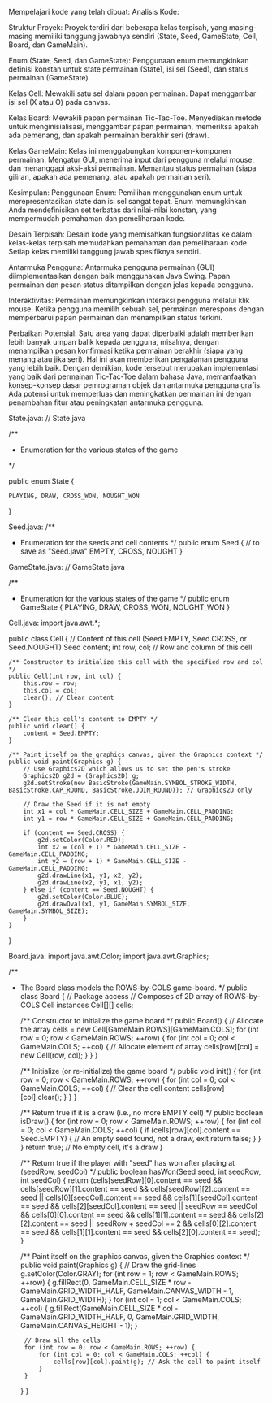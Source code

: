 
Mempelajari kode yang telah dibuat:
Analisis Kode:

Struktur Proyek:
Proyek terdiri dari beberapa kelas terpisah, yang masing-masing memiliki tanggung jawabnya sendiri (State, Seed, GameState, Cell, Board, dan GameMain).

Enum (State, Seed, dan GameState):
Penggunaan enum memungkinkan definisi konstan untuk state permainan (State), isi sel (Seed), dan status permainan (GameState).

Kelas Cell:
Mewakili satu sel dalam papan permainan.
Dapat menggambar isi sel (X atau O) pada canvas.

Kelas Board:
Mewakili papan permainan Tic-Tac-Toe.
Menyediakan metode untuk menginisialisasi, menggambar papan permainan, memeriksa apakah ada pemenang, dan apakah permainan berakhir seri (draw).

Kelas GameMain:
Kelas ini menggabungkan komponen-komponen permainan.
Mengatur GUI, menerima input dari pengguna melalui mouse, dan menanggapi aksi-aksi permainan.
Memantau status permainan (siapa giliran, apakah ada pemenang, atau apakah permainan seri).


Kesimpulan:
Penggunaan Enum:
Pemilihan menggunakan enum untuk merepresentasikan state dan isi sel sangat tepat. Enum memungkinkan Anda mendefinisikan set terbatas dari nilai-nilai konstan, yang mempermudah pemahaman dan pemeliharaan kode.

Desain Terpisah:
Desain kode yang memisahkan fungsionalitas ke dalam kelas-kelas terpisah memudahkan pemahaman dan pemeliharaan kode. Setiap kelas memiliki tanggung jawab spesifiknya sendiri.

Antarmuka Pengguna:
Antarmuka pengguna permainan (GUI) diimplementasikan dengan baik menggunakan Java Swing. Papan permainan dan pesan status ditampilkan dengan jelas kepada pengguna.

Interaktivitas:
Permainan memungkinkan interaksi pengguna melalui klik mouse. Ketika pengguna memilih sebuah sel, permainan merespons dengan memperbarui papan permainan dan menampilkan status terkini.

Perbaikan Potensial:
Satu area yang dapat diperbaiki adalah memberikan lebih banyak umpan balik kepada pengguna, misalnya, dengan menampilkan pesan konfirmasi ketika permainan berakhir (siapa yang menang atau jika seri). Hal ini akan memberikan pengalaman pengguna yang lebih baik.
Dengan demikian, kode tersebut merupakan implementasi yang baik dari permainan Tic-Tac-Toe dalam bahasa Java, memanfaatkan konsep-konsep dasar pemrograman objek dan antarmuka pengguna grafis. Ada potensi untuk memperluas dan meningkatkan permainan ini dengan penambahan fitur atau peningkatan antarmuka pengguna.

State.java:
// State.java



/**

 * Enumeration for the various states of the game

 */

public enum State {

    PLAYING, DRAW, CROSS_WON, NOUGHT_WON

}


Seed.java:
/**
 * Enumeration for the seeds and cell contents
 */
public enum Seed {
    // to save as "Seed.java"
    EMPTY, CROSS, NOUGHT
}


GameState.java:
// GameState.java

/**
 * Enumeration for the various states of the game
 */
public enum GameState {
    PLAYING, DRAW, CROSS_WON, NOUGHT_WON
}


Cell.java:
import java.awt.*;

public class Cell {
    // Content of this cell (Seed.EMPTY, Seed.CROSS, or Seed.NOUGHT)
    Seed content;
    int row, col; // Row and column of this cell

    /** Constructor to initialize this cell with the specified row and col */
    public Cell(int row, int col) {
        this.row = row;
        this.col = col;
        clear(); // Clear content
    }

    /** Clear this cell's content to EMPTY */
    public void clear() {
        content = Seed.EMPTY;
    }

    /** Paint itself on the graphics canvas, given the Graphics context */
    public void paint(Graphics g) {
        // Use Graphics2D which allows us to set the pen's stroke
        Graphics2D g2d = (Graphics2D) g;
        g2d.setStroke(new BasicStroke(GameMain.SYMBOL_STROKE_WIDTH, BasicStroke.CAP_ROUND, BasicStroke.JOIN_ROUND)); // Graphics2D only

        // Draw the Seed if it is not empty
        int x1 = col * GameMain.CELL_SIZE + GameMain.CELL_PADDING;
        int y1 = row * GameMain.CELL_SIZE + GameMain.CELL_PADDING;
        
        if (content == Seed.CROSS) {
            g2d.setColor(Color.RED);
            int x2 = (col + 1) * GameMain.CELL_SIZE - GameMain.CELL_PADDING;
            int y2 = (row + 1) * GameMain.CELL_SIZE - GameMain.CELL_PADDING;
            g2d.drawLine(x1, y1, x2, y2);
            g2d.drawLine(x2, y1, x1, y2);
        } else if (content == Seed.NOUGHT) {
            g2d.setColor(Color.BLUE);
            g2d.drawOval(x1, y1, GameMain.SYMBOL_SIZE, GameMain.SYMBOL_SIZE);
        }
    }
}


Board.java:
import java.awt.Color;
import java.awt.Graphics;

/**
 * The Board class models the ROWS-by-COLS game-board.
 */
public class Board {
    // Package access
    // Composes of 2D array of ROWS-by-COLS Cell instances
    Cell[][] cells;

    /** Constructor to initialize the game board */
    public Board() {
        // Allocate the array
        cells = new Cell[GameMain.ROWS][GameMain.COLS];
        for (int row = 0; row < GameMain.ROWS; ++row) {
            for (int col = 0; col < GameMain.COLS; ++col) {
                // Allocate element of array
                cells[row][col] = new Cell(row, col);
            }
        }
    }

    /** Initialize (or re-initialize) the game board */
    public void init() {
        for (int row = 0; row < GameMain.ROWS; ++row) {
            for (int col = 0; col < GameMain.COLS; ++col) {
                // Clear the cell content
                cells[row][col].clear();
            }
        }
    }

    /** Return true if it is a draw (i.e., no more EMPTY cell) */
    public boolean isDraw() {
        for (int row = 0; row < GameMain.ROWS; ++row) {
            for (int col = 0; col < GameMain.COLS; ++col) {
                if (cells[row][col].content == Seed.EMPTY) {
                    // An empty seed found, not a draw, exit
                    return false;
                }
            }
        }
        return true; // No empty cell, it's a draw
    }

    /** Return true if the player with "seed" has won after placing at (seedRow, seedCol) */
    public boolean hasWon(Seed seed, int seedRow, int seedCol) {
        return (cells[seedRow][0].content == seed && cells[seedRow][1].content == seed
                && cells[seedRow][2].content == seed || cells[0][seedCol].content == seed
                && cells[1][seedCol].content == seed && cells[2][seedCol].content == seed
                || seedRow == seedCol && cells[0][0].content == seed && cells[1][1].content == seed
                && cells[2][2].content == seed || seedRow + seedCol == 2 && cells[0][2].content == seed
                && cells[1][1].content == seed && cells[2][0].content == seed);
    }

    /** Paint itself on the graphics canvas, given the Graphics context */
    public void paint(Graphics g) {
        // Draw the grid-lines
        g.setColor(Color.GRAY);
        for (int row = 1; row < GameMain.ROWS; ++row) {
            g.fillRect(0, GameMain.CELL_SIZE * row - GameMain.GRID_WIDTH_HALF, GameMain.CANVAS_WIDTH - 1,
                    GameMain.GRID_WIDTH);
        }
        for (int col = 1; col < GameMain.COLS; ++col) {
            g.fillRect(GameMain.CELL_SIZE * col - GameMain.GRID_WIDTH_HALF, 0, GameMain.GRID_WIDTH,
                    GameMain.CANVAS_HEIGHT - 1);
        }

        // Draw all the cells
        for (int row = 0; row < GameMain.ROWS; ++row) {
            for (int col = 0; col < GameMain.COLS; ++col) {
                cells[row][col].paint(g); // Ask the cell to paint itself
            }
        }
    }
}

